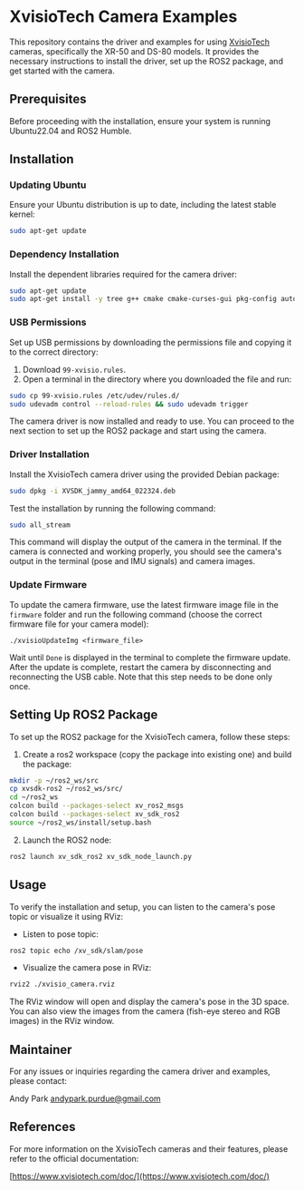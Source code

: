 # XvisioTech Camera Examples

This repository contains the driver and examples for using [XvisioTech](https://www.xvisiotech.com/) cameras, specifically the XR-50 and DS-80 models. It provides the necessary instructions to install the driver, set up the ROS2 package, and get started with the camera.

## Prerequisites

Before proceeding with the installation, ensure your system is running Ubuntu22.04 and ROS2 Humble.

## Installation

### Updating Ubuntu

Ensure your Ubuntu distribution is up to date, including the latest stable kernel:

```bash
sudo apt-get update
```

### Dependency Installation

Install the dependent libraries required for the camera driver:

```bash
sudo apt-get update
sudo apt-get install -y tree g++ cmake cmake-curses-gui pkg-config autoconf libtool libudev-dev libjpeg-dev zlib1g-dev libopencv-dev rapidjson-dev libeigen3-dev libboost-thread-dev libboost-filesystem-dev libboost-system-dev libboost-program-options-dev libboost-date-time-dev liboctomap-dev
```


### USB Permissions

Set up USB permissions by downloading the permissions file and copying it to the correct directory:

1. Download `99-xvisio.rules`.
2. Open a terminal in the directory where you downloaded the file and run:

```bash
sudo cp 99-xvisio.rules /etc/udev/rules.d/
sudo udevadm control --reload-rules && sudo udevadm trigger
```

The camera driver is now installed and ready to use. You can proceed to the next section to set up the ROS2 package and start using the camera.



### Driver Installation

Install the XvisioTech camera driver using the provided Debian package:

```bash
sudo dpkg -i XVSDK_jammy_amd64_022324.deb
```

Test the installation by running the following command:

```bash
sudo all_stream
```

This command will display the output of the camera in the terminal. If the camera is connected and working properly, you should see the camera's output in the terminal (pose and IMU signals) and camera images.


### Update Firmware

To update the camera firmware, use the latest firmware image file in the `firmware` folder and run the following command (choose the correct firmware file for your camera model):
```
./xvisioUpdateImg <firmware_file>
```

Wait until `Done` is displayed in the terminal to complete the firmware update. After the update is complete, restart the camera by disconnecting and reconnecting the USB cable. Note that this step needs to be done only once.

## Setting Up ROS2 Package

To set up the ROS2 package for the XvisioTech camera, follow these steps:

1. Create a ros2 workspace (copy the package into existing one) and build the package:

```bash
mkdir -p ~/ros2_ws/src
cp xvsdk-ros2 ~/ros2_ws/src/
cd ~/ros2_ws
colcon build --packages-select xv_ros2_msgs
colcon build --packages-select xv_sdk_ros2
source ~/ros2_ws/install/setup.bash
```

2. Launch the ROS2 node:

```bash
ros2 launch xv_sdk_ros2 xv_sdk_node_launch.py
```


## Usage

To verify the installation and setup, you can listen to the camera's pose topic or visualize it using RViz:

- Listen to pose topic:

```bash
ros2 topic echo /xv_sdk/slam/pose
```

- Visualize the camera pose in RViz:

```bash
rviz2 ./xvisio_camera.rviz
```

The RViz window will open and display the camera's pose in the 3D space. You can also view the images from the camera (fish-eye stereo and RGB images) in the RViz window.


## Maintainer

For any issues or inquiries regarding the camera driver and examples, please contact:

Andy Park <andypark.purdue@gmail.com>

## References

For more information on the XvisioTech cameras and their features, please refer to the official documentation:

[https://www.xvisiotech.com/doc/](https://www.xvisiotech.com/doc/)

